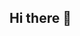 ## Hi there 👋

<!--
**sophiajulianafavorito/sophiajulianafavorito** is a ✨ _special_ ✨ repository because its `README.md` (this file) appears on your GitHub profile.

Here are some ideas to get you started:

- 🔭 I’m currently studying at DCCP ...
- 🌱 I’m currently learning about web design...
- 👯 I am 4 year college, IT student ...
-->
